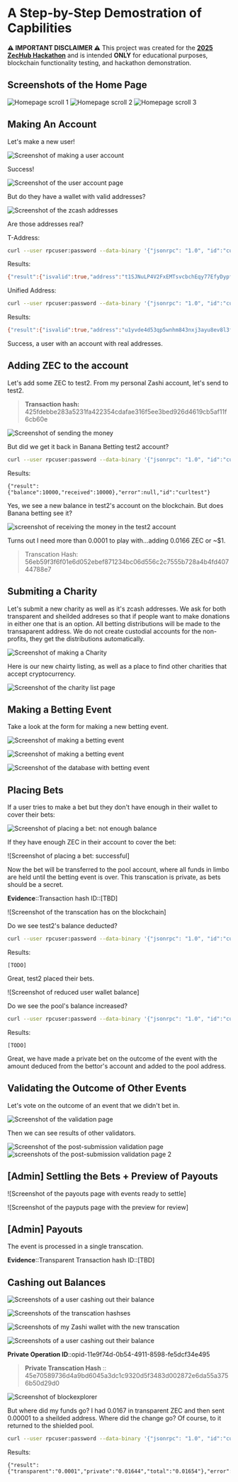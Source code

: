 # A Step-by-Step Demostration of Capbilities 

**⚠️ IMPORTANT DISCLAIMER ⚠️**
This project was created for the [**2025 ZecHub Hackathon**](https://hackathon.zechub.wiki/) and is intended **ONLY** for educational purposes, blockchain functionality testing, and hackathon demonstration.

## Screenshots of the Home Page 

![Homepage scroll 1](screenshots/home_1.png)
![Homepage scroll 2](screenshots/home_2.png)
![Homepage scroll 3](screenshots/home_3.png)

## Making An Account

Let's make a new user!

![Screenshot of making a user account](screenshots/make_user_test2.png)

Success! 

![Screenshot of the user account page](screenshots/profile_made_test2.png)

But do they have a wallet with valid addresses? 

![Screenshot of the zcash addresses](screenshots/profile_addresses_test2.png)

Are those addresses real? 

T-Address:

```bash
curl --user rpcuser:password --data-binary '{"jsonrpc": "1.0", "id":"curltest", "method": "z_validateaddress", "params": ["t1SJNuLP4V2FxEMTsvcbchEqy77EfyDypfb"] }' -H 'content-type: text/plain;' http://84.32.151.95:8232/
```

Results:

```bash
{"result":{"isvalid":true,"address":"t1SJNuLP4V2FxEMTsvcbchEqy77EfyDypfb","address_type":"p2pkh","ismine":true},"error":null,"id":"curltest"}
```

Unified Address:

```bash
curl --user rpcuser:password --data-binary '{"jsonrpc": "1.0", "id":"curltest", "method": "z_validateaddress", "params": ["u1yvde4d53qp5wnhm843nxj3ayu8ev8l3fmna8yqkzk9weczw3q2fucf8yrtugqtdacjrjvvracszcy0ggesc7jrtklecv3rjeqtsjh453eqte8s486zksg3k5m44g03mdwqnlra8cexyh0xky5xw4x9yj065rvwan4zd64cjn622nthl90halsttvd7d09k7n8pfcjue356rhuzvglea"] }' -H 'content-type: text/plain;' http://84.32.151.95:8232/
```

Results:

```bash
{"result":{"isvalid":true,"address":"u1yvde4d53qp5wnhm843nxj3ayu8ev8l3fmna8yqkzk9weczw3q2fucf8yrtugqtdacjrjvvracszcy0ggesc7jrtklecv3rjeqtsjh453eqte8s486zksg3k5m44g03mdwqnlra8cexyh0xky5xw4x9yj065rvwan4zd64cjn622nthl90halsttvd7d09k7n8pfcjue356rhuzvglea","address_type":"unified"},"error":null,"id":"curltest"}
```
Success, a user with an account with real addresses. 

## Adding ZEC to the account 
Let's add some ZEC to test2. From my personal Zashi account, let's send to test2. 

> **Transaction hash:** 425fdebbe283a5231fa422354cdafae316f5ee3bed926d4619cb5af11f6cb60e

![Screenshot of sending the money](screenshots/adding_ZEC_blockexplorer_test2.png)

But did we get it back in Banana Betting test2 account?

```bash
curl --user rpcuser:password --data-binary '{"jsonrpc": "1.0", "id":"curltest", "method": "getaddressbalance", "params": [{"addresses": ["t1SJNuLP4V2FxEMTsvcbchEqy77EfyDypfb"]}] }' -H 'content-type: text/plain;' http://84.32.151.95:8232/
```

Results: 

```
{"result":{"balance":10000,"received":10000},"error":null,"id":"curltest"}
```
Yes, we see a new balance in test2's account on the blockchain. But does Banana betting see it? 

![screenshot of receiving the money in the test2 account](screenshots/profile_receive_funds_test2.png)

Turns out I need more than 0.0001 to play with...adding 0.0166 ZEC or ~$1. 

> Transcation Hash: 56eb59f3f6f01e6d052ebef871234bc06d556c2c7555b728a4b4fd40744788e7

## Submiting a Charity
Let's submit a new charity as well as it's zcash addresses. We ask for both transparent and sheilded addreses so that if people want to make donations in either one that is an option. All betting distributions will be made to the transaparent address. We do not create custodial accounts for the non-profits, they get the distributions automatically.

![Screenshot of making a Charity](screenshots/add_nonprofit.png)

Here is our new chairty listing, as well as a place to find other charities that accept cryptocurrency.

![Screenshot of the charity list page](screenshots/charity_made.png)

## Making a Betting Event

Take a look at the form for making a new betting event.

![Screenshot of making a betting event](screenshots/make_event1.png)

![Screenshot of making a betting event](screenshots/make_event2.png)

![Screenshot of the database with betting event](screenshots/find_bets.png)

## Placing Bets
If a user tries to make a bet but they don't have enough in their wallet to cover their bets:

![Screenshot of placing a bet: not enough balance](screenshots/low_balance_bet_error.png)

If they have enough ZEC in their account to cover the bet: 

![Screenshot of placing a bet: successful]

Now the bet will be transferred to the pool account, where all funds in limbo are held until the betting event is over. This transcation is private, as bets should be a secret. 

**Evidence**::Transaction hash ID::[TBD]

![Screenshot of the transcation has on the blockchain]

Do we see test2's balance deducted? 

```bash
curl --user rpcuser:password --data-binary '{"jsonrpc": "1.0", "id":"curltest", "method": "getaddressbalance", "params": [{"addresses": ["t1SJNuLP4V2FxEMTsvcbchEqy77EfyDypfb"]}] }' -H 'content-type: text/plain;' http://84.32.151.95:8232/
```

Results: 

```
[TODO]
```

Great, test2 placed their bets.

![Screenshot of reduced user wallet balance]

Do we see the pool's balance increased? 

```bash
curl --user rpcuser:password --data-binary '{"jsonrpc": "1.0", "id":"curltest", "method": "getaddressbalance", "params": [{"addresses": ["t1SJNuLP4V2FxEMTsvcbchEqy77EfyDypfb"]}] }' -H 'content-type: text/plain;' http://84.32.151.95:8232/
```

Results: 

```
[TODO]
```

Great, we have made a private bet on the outcome of the event with the amount deduced from the bettor's account and added to the pool address.

## Validating the Outcome of Other Events 
Let's vote on the outcome of an event that we didn't bet in. 

![Screenshot of the validation page](screenshots/validate_event.png)

Then we can see results of other validators. 

![Screenshot of the post-submission validation page](screenshots/event_closed.png)
![screenshots of the post-submission validation page 2](screenshots/event_validation_results.png)

## [Admin] Settling the Bets + Preview of Payouts 

![Screenshot of the payouts page with events ready to settle]

![Screenshot of the payputs page with the preview for review]

## [Admin] Payouts

The event is processed in a single transcation. 

**Evidence**::Transparent Transaction hash ID::[TBD]

## Cashing out Balances

![Screenshots of a user cashing out their balance](screenshots/cash_out_user_before.png)

![Screenshots of the transcation hashses](screenshots/success_cashout_BB.png)

![Screenshots of my Zashi wallet with the new transcation](screenshots/zashi_recieved_cashout.png)

![Screenshots of a user cashing out their balance](screenshots/cash_out_user_after.png)

**Private Operation ID**::opid-11e9f74d-0b54-4911-8598-fe5dcf34e495

>**Private Transcation Hash** :: 45e70589736d4a9bd6045a3dc1c9320d5f3483d002872e6da55a3756b50d29d0

![Screenshot of blockexplorer](screenshots/cashout_block_explorer.png)

But where did my funds go? I had 0.0167 in transparent ZEC and then sent 0.00001 to a sheilded address. Where did the change go? Of course, to it returned to the shielded pool.

```bash
curl --user rpcuser:password --data-binary '{"jsonrpc": "1.0", "id":"curltest", "method": "z_gettotalbalance", "params": [5] }' -H 'content-type: text/plain;' http://84.32.151.95:8232/
```
Results:
```
{"result":{"transparent":"0.0001","private":"0.01644","total":"0.01654"},"error":null,"id":"curltest"}
```

